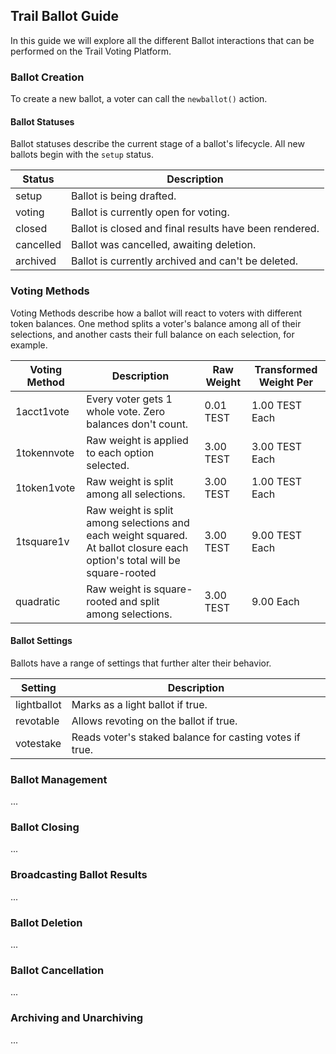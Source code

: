 ## Trail Ballot Guide

In this guide we will explore all the different Ballot interactions that can be performed on the Trail Voting Platform.

### Ballot Creation

To create a new ballot, a voter can call the `newballot()` action.

#### Ballot Statuses

Ballot statuses describe the current stage of a ballot's lifecycle. All new ballots begin with the `setup` status.

| Status | Description |
| --- | --- |
| setup | Ballot is being drafted. |
| voting | Ballot is currently open for voting. |
| closed | Ballot is closed and final results have been rendered. |
| cancelled | Ballot was cancelled, awaiting deletion. |
| archived | Ballot is currently archived and can't be deleted. |

### Voting Methods

Voting Methods describe how a ballot will react to voters with different token balances. One method splits a voter's balance among all of their selections, and another casts their full balance on each selection, for example.

| Voting Method | Description | Raw Weight | Transformed Weight Per |
| --- | --- | --- | -- |
| 1acct1vote | Every voter gets 1 whole vote. Zero balances don't count. | 0.01 TEST | 1.00 TEST Each |
| 1tokennvote | Raw weight is applied to each option selected. | 3.00 TEST | 3.00 TEST Each |
| 1token1vote | Raw weight is split among all selections. | 3.00 TEST | 1.00 TEST Each |
| 1tsquare1v | Raw weight is split among selections and each weight squared. At ballot closure each option's total will be square-rooted | 3.00 TEST | 9.00 TEST Each |
| quadratic | Raw weight is square-rooted and split among selections. | 3.00 TEST | 9.00 Each |

#### Ballot Settings

Ballots have a range of settings that further alter their behavior.

| Setting | Description |
| --- | --- |
| lightballot | Marks as a light ballot if true. |
| revotable | Allows revoting on the ballot if true. |
| votestake | Reads voter's staked balance for casting votes if true. |

### Ballot Management

...

### Ballot Closing

...

### Broadcasting Ballot Results

...

### Ballot Deletion

...

### Ballot Cancellation

...

### Archiving and Unarchiving

...